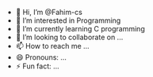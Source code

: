 - 👋 Hi, I’m @Fahim-cs
- 👀 I’m interested in Programming
- 🌱 I’m currently learning C programming
- 💞️ I’m looking to collaborate on ...
- 📫 How to reach me ...
- 😄 Pronouns: ...
- ⚡ Fun fact: ...

<!---
Fahim-cs/Fahim-cs is a ✨ special ✨ repository because its `README.md` (this file) appears on your GitHub profile.
You can click the Preview link to take a look at your changes.
--->
